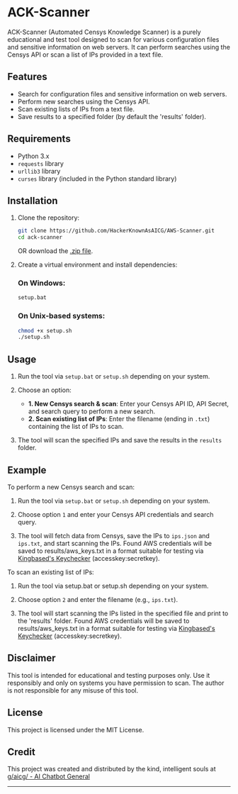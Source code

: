 # ACK-Scanner

ACK-Scanner (Automated Censys Knowledge Scanner) is a purely educational and test tool designed to scan for various configuration files and sensitive information on web servers. It can perform searches using the Censys API or scan a list of IPs provided in a text file.

## Features

- Search for configuration files and sensitive information on web servers.
- Perform new searches using the Censys API.
- Scan existing lists of IPs from a text file.
- Save results to a specified folder (by default the 'results' folder).

## Requirements

- Python 3.x
- `requests` library
- `urllib3` library
- `curses` library (included in the Python standard library)

## Installation

1. Clone the repository:

   ```sh
   git clone https://github.com/HackerKnownAsAICG/AWS-Scanner.git
   cd ack-scanner
   ```
   
   OR download the [.zip file](https://github.com/HackerKnownAsAICG/AWS-Scanner/archive/refs/heads/master.zip).

2. Create a virtual environment and install dependencies:

   ### On Windows:

   ```sh
   setup.bat
   ```

   ### On Unix-based systems:

   ```sh
   chmod +x setup.sh
   ./setup.sh
   ```

## Usage

1. Run the tool via ``setup.bat`` or ``setup.sh`` depending on your system.

2. Choose an option:

   - **1. New Censys search & scan**: Enter your Censys API ID, API Secret, and search query to perform a new search.
   - **2. Scan existing list of IPs**: Enter the filename (ending in `.txt`) containing the list of IPs to scan.

3. The tool will scan the specified IPs and save the results in the `results` folder.

## Example

To perform a new Censys search and scan:

1. Run the tool via ``setup.bat`` or ``setup.sh`` depending on your system.

2. Choose option `1` and enter your Censys API credentials and search query.

3. The tool will fetch data from Censys, save the IPs to `ips.json` and `ips.txt`, and start scanning the IPs. Found AWS credentials will be saved to results/aws_keys.txt in a format suitable for testing via [Kingbased's Keychecker](https://github.com/kingbased/keychecker/) (accesskey:secretkey).

To scan an existing list of IPs:

1. Run the tool via setup.bat or setup.sh depending on your system.

2. Choose option `2` and enter the filename (e.g., `ips.txt`).

3. The tool will start scanning the IPs listed in the specified file and print to the 'results' folder. Found AWS credentials will be saved to results/aws_keys.txt in a format suitable for testing via [Kingbased's Keychecker](https://github.com/kingbased/keychecker/) (accesskey:secretkey).

## Disclaimer

This tool is intended for educational and testing purposes only. Use it responsibly and only on systems you have permission to scan. The author is not responsible for any misuse of this tool.

## License

This project is licensed under the MIT License. 

## Credit
This project was created and distributed by the kind, intelligent souls at [g/aicg/ - AI Chatbot General](https://boards.4chan.org/g/catalog#s=aicg)

---

